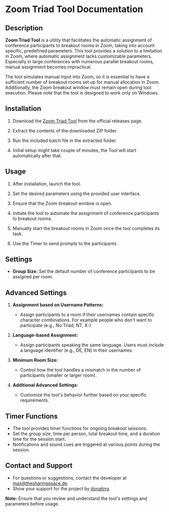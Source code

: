 # Zoom Triad Tool Documentation

## Description

**Zoom Triad Tool** is a utility that facilitates the automatic assignment of conference participants to breakout rooms in Zoom, taking into account specific, predefined parameters. This tool provides a solution to a limitation in Zoom, where automatic assignment lacks customizable parameters. Especially in large conferences with numerous parallel breakout rooms, manual assignment becomes impractical.

The tool simulates manual input into Zoom, so it is essential to have a sufficient number of breakout rooms set up for manual allocation in Zoom. Additionally, the Zoom breakout window must remain open during tool execution. Please note that the tool is designed to work only on Windows.

## Installation

1. Download the [Zoom Triad Tool](https://github.com/MaxWindt/zoom-triad-tool/releases/) from the official releases page.

2. Extract the contents of the downloaded ZIP folder.

3. Run the included batch file in the extracted folder.

4. Initial setup might take couple of minutes, the Tool will start automatically after that.

## Usage

1. After installation, launch the tool.

2. Set the desired parameters using the provided user interface.

3. Ensure that the Zoom breakout window is open.

4. Initiate the tool to automate the assignment of conference participants to breakout rooms.

5. Manually start the breakout rooms in Zoom once the tool completes its task.

6. Use the Timer to send prompts to the participants

## Settings

- **Group Size:** Set the default number of conference participants to be assigned per room.

## Advanced Settings

1. **Assignment based on Username Patterns:**
   - Assign participants to a room if their usernames contain specific character combinations. For example people who don't want to participate (e.g., No Triad, NT, X-)

2. **Language-based Assignment:**
   - Assign participants speaking the same language. Users must include a language identifier (e.g., DE, EN) in their usernames.

3. **Minimum Room Size:**
   - Control how the tool handles a mismatch in the number of participants (smaller or larger room).

4. **Additional Advanced Settings:**
   - Customize the tool's behavior further based on your specific requirements.

## Timer Functions

- The tool provides timer functions for ongoing breakout sessions.
- Set the group size, time per person, total breakout time, and a duration time for the session start.
- Notifications and sound cues are triggered at various points during the session.

## Contact and Support

- For questions or suggestions, contact the developer at [max@thesharingspace.de](mailto:max@thesharingspace.de).
- Show your support for the project by [donating](https://www.paypal.com/paypalme/maxschwindt).



**Note:** Ensure that you review and understand the tool's settings and parameters before usage.